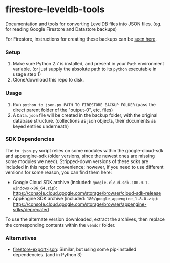 # firestore-leveldb-tools

Documentation and tools for converting LevelDB files into JSON files. (eg. for reading Google Firestore and Datastore backups)

For Firestore, instructions for creating these backups can be [seen here](https://stackoverflow.com/a/51783326).

### Setup

1) Make sure Python 2.7 is installed, and present in your `Path` environment variable. (or just supply the absolute path to its `python` executable in usage step 1)
2) Clone/download this repo to disk.

### Usage

1) Run `python to_json.py PATH_TO_FIRESTORE_BACKUP_FOLDER` (pass the direct parent folder of the "output-0", etc. files)
2) A `Data.json` file will be created in the backup folder, with the original database structure. (collections as json objects, their documents as keyed entries underneath)

### SDK Dependencies

The `to_json.py` script relies on some modules within the google-cloud-sdk and appengine-sdk (older versions, since the newest ones are missing some modules we need). Stripped-down versions of these sdks are included in this repo for convenience; however, if you need to use different versions for some reason, you can find them here:
* Google Cloud SDK archive (included: `google-cloud-sdk-180.0.1-windows-x86_64.zip`): https://console.cloud.google.com/storage/browser/cloud-sdk-release
* AppEngine SDK archive (included: `180/google_appengine_1.8.0.zip`): https://console.cloud.google.com/storage/browser/appengine-sdks/deprecated

To use the alternate version downloaded, extract the archives, then replace the corresponding contents within the `vendor` folder.

### Alternatives

* [firestore-export-json](https://github.com/labbots/firestore-export-json): Similar, but using some pip-installed dependencies. (and in Python 3)
